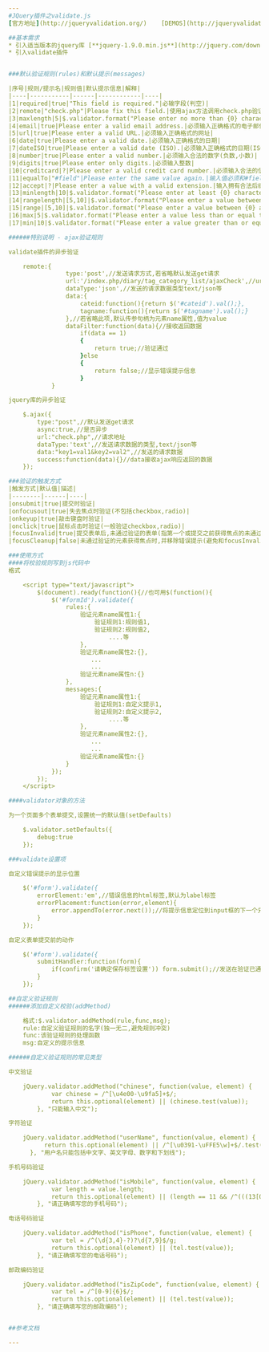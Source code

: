 ```yaml
---
#JQuery插件之validate.js
[官方地址](http://jqueryvalidation.org/)    [DEMOS](http://jqueryvalidation.org/files/demo/)

##基本需求
* 引入适当版本的jquery库 [**jquery-1.9.0.min.js**](http://jquery.com/download/)
* 引入validate插件


###默认验证规则(rules)和默认提示(messages)

|序号|规则/提示名|规则值|默认提示信息|解释|
|----|-----------|------|------------|----|
|1|required|true|"This field is required."|必输字段(判空)|
|2|remote|"check.php"|Please fix this field.|使用ajax方法调用check.php验证输入值|
|3|maxlength|5|$.validator.format("Please enter no more than {0} characters.")|输入长度最多是5的字符串(汉字算一个字符)|
|4|email|true|Please enter a valid email address.|必须输入正确格式的电子邮件|
|5|url|true|Please enter a valid URL.|必须输入正确格式的网址|
|6|date|true|Please enter a valid date.|必须输入正确格式的日期|
|7|dateISO|true|Please enter a valid date (ISO).|必须输入正确格式的日期(ISO)，例如：2014-05-07，2014/05/07 只验证格式，不验证有效性|
|8|number|true|Please enter a valid number.|必须输入合法的数字(负数,小数)|
|9|digits|true|Please enter only digits.|必须输入整数|
|10|creditcard|?|Please enter a valid credit card number.|必须输入合法的信用卡号|
|11|equalTo|"#field"|Please enter the same value again.|输入值必须和#field相同|
|12|accept|?|Please enter a value with a valid extension.|输入拥有合法后缀名的字符串(上传文件的后缀)|
|13|minlength|10|$.validator.format("Please enter at least {0} characters.")|输入长度最小是10的字符串(汉字算一个字符)|
|14|rangelength|[5,10]|$.validator.format("Please enter a value between {0} and {1} characters long.")|输入长度必须介于 5 和 10 之间的字符串")(汉字算一个字符)|
|15|range|[5,10]|$.validator.format("Please enter a value between {0} and {1}.")|输入值必须介于 5 和 10 之间|
|16|max|5|$.validator.format("Please enter a value less than or equal to {0}.")|输入值不能大于5|
|17|min|10|$.validator.format("Please enter a value greater than or equal to {0}.")|输入值不能小于10|

######特别说明 - ajax验证规则

validate插件的异步验证

    remote:{
                type:'post',//发送请求方式,若省略默认发送get请求
                url:'/index.php/diary/tag_category_list/ajaxCheck',//url地址
                dataType:'json',//发送的请求数据类型text/json等
                data:{
                    cateid:function(){return $('#cateid').val();},
                    tagname:function(){return $('#tagname').val();}
                },//若省略此项,默认传参句柄为元素name属性,值为value
                dataFilter:function(data){//接收返回数据
                    if(data == 1)
                    {
                        return true;//验证通过
                    }else
                    {
                        return false;//显示错误提示信息
                    }
            }

jquery库的异步验证

    $.ajax({
        type:"post",//默认发送get请求
        async:true,//是否异步
        url:"check.php",//请求地址
        dataType:'text',//发送请求数据的类型,text/json等
        data:"key1=val1&key2=val2",//发送的请求数据
        success:function(data){}//data接收ajax响应返回的数据
    });

###验证的触发方式
|触发方式|默认值|描述|
|--------|------|----|
|onsubmit|true|提交时验证|
|onfocusout|true|失去焦点时验证(不包括checkbox,radio)|
|onkeyup|true|敲击键盘时验证|
|onclick|true|鼠标点击时验证(一般验证checkbox,radio)|
|focusInvalid|true|提交表单后,未通过验证的表单(指第一个或提交之前获得焦点的未通过验证的表单)会获得焦点|
|focusCleanup|false|未通过验证的元素获得焦点时,并移除错误提示(避免和focusInvalid一起使用)|

###使用方式
####将校验规则写到js代码中
格式

    <script type="text/javascript">
        $(document).ready(function(){//也可用$(function(){
            $('#formId').validate({
                rules:{
                    验证元素name属性1:{
                        验证规则1:规则值1,
                        验证规则2:规则值2,
                            ....等
                    },
                    验证元素name属性2:{},
                       ...
                       ...
                    验证元素name属性n:{}
                },
                messages:{
                    验证元素name属性1:{
                        验证规则1:自定义提示1,
                        验证规则2:自定义提示2,
                            ....等
                    },
                    验证元素name属性2:{},
                       ...
                       ...
                    验证元素name属性n:{}
                }
            });
        });
    </script>

####validator对象的方法

为一个页面多个表单提交,设置统一的默认值(setDefaults)

    $.validator.setDefaults({
        debug:true
    });

###validate设置项

自定义错误提示的显示位置

    $('#form').validate({
        errorElement:'em',//错误信息的html标签,默认为label标签
        errorPlacement:function(error,element){
            error.appendTo(error.next());//将提示信息定位到input框的下一个兄弟元素(DOM)
        }
    });

自定义表单提交前的动作

    $('#form').validate({
        submitHandler:function(form){
            if(confirm('请确定保存标签设置')) form.submit();//发送在验证已通过之后,弹出确认框,决定是否执行提交表单操作
        }
    });

##自定义验证规则
######添加自定义校验(addMethod)

    格式:$.validator.addMethod(rule,func,msg);
    rule:自定义验证规则的名字(独一无二,避免规则冲突)
    func:该验证规则的处理函数
    msg:自定义的提示信息

######自定义验证规则的常见类型

中文验证

    jQuery.validator.addMethod("chinese", function(value, element) {
            var chinese = /^[\u4e00-\u9fa5]+$/;
            return this.optional(element) || (chinese.test(value));
        }, "只能输入中文");

字符验证

    jQuery.validator.addMethod("userName", function(value, element) {
          return this.optional(element) || /^[\u0391-\uFFE5\w]+$/.test(value);
      }, "用户名只能包括中文字、英文字母、数字和下划线");

手机号码验证

    jQuery.validator.addMethod("isMobile", function(value, element) {
            var length = value.length;
            return this.optional(element) || (length == 11 && /^(((13[0-9]{1})|(15[0-9]{1}))+\d{8})$/.test(value));
        }, "请正确填写您的手机号码");

电话号码验证

    jQuery.validator.addMethod("isPhone", function(value, element) {
            var tel = /^(\d{3,4}-?)?\d{7,9}$/g;
            return this.optional(element) || (tel.test(value));
        }, "请正确填写您的电话号码");

邮政编码验证

    jQuery.validator.addMethod("isZipCode", function(value, element) {
            var tel = /^[0-9]{6}$/;
            return this.optional(element) || (tel.test(value));
        }, "请正确填写您的邮政编码");


##参考文档

---
```

